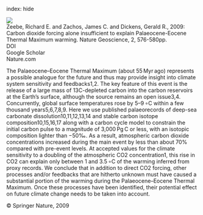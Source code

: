 index: hide

<div class="Citation">
    <div class="Citation-thumb CitationThumb-linked"  data-href="https://doi.org/10.1038/ngeo578">
      <img src="https://static.claimspace.cloud/climate-study-static/refs/thumbs/5/Zeebe_et_al_2009-thumb.png" />
    </div>

  <div class="Citation-body">
    <div class="Citation-text">Zeebe, Richard E. and Zachos, James C. and Dickens, Gerald R., 2009: Carbon dioxide forcing alone insufficient to explain Palaeocene-Eocene Thermal Maximum warming. <span class="Article-journal">Nature Geoscience, </span><span class="Article-volume">2, </span>576-580pp.</div>
    <div class="Citation-links">
      <div class="CitationLink" data-href="https://doi.org/10.1038/ngeo578">
        <div class="CitationLink-icon CitationLink-Doi"></div>
        <div class="CitationLink-text">DOI</div>
      </div>
      <div class="CitationLink" data-href="https://scholar.google.com/scholar?q=10.1038/ngeo578">
        <div class="CitationLink-icon CitationLink-Scholar"></div>
        <div class="CitationLink-text">Google Scholar</div>
      </div>
      <div class="CitationLink" data-href="http://www.nature.com/ngeo/journal/v2/n8/suppinfo/ngeo578_S1.html">
        <div class="CitationLink-icon CitationLink-Publisher"></div>
        <div class="CitationLink-text">Nature.com</div>
      </div>
    </div>
  </div>
</div>

The Palaeocene–Eocene Thermal Maximum (about 55 Myr ago) represents a possible analogue for the future and thus may provide insight into climate system sensitivity and feedbacks1,2. The key feature of this event is the release of a large mass of 13C-depleted carbon into the carbon reservoirs at the Earth’s surface, although the source remains an open issue3,4. Concurrently, global surface temperatures rose by 5–9 ∘C within a few thousand years5,6,7,8,9. Here we use published palaeorecords of deep-sea carbonate dissolution10,11,12,13,14 and stable carbon isotope composition10,15,16,17 along with a carbon cycle model to constrain the initial carbon pulse to a magnitude of 3,000 Pg C or less, with an isotopic composition lighter than −50‰. As a result, atmospheric carbon dioxide concentrations increased during the main event by less than about 70% compared with pre-event levels. At accepted values for the climate sensitivity to a doubling of the atmospheric CO2 concentration1, this rise in CO2 can explain only between 1 and 3.5 ∘C of the warming inferred from proxy records. We conclude that in addition to direct CO2 forcing, other processes and/or feedbacks that are hitherto unknown must have caused a substantial portion of the warming during the Palaeocene–Eocene Thermal Maximum. Once these processes have been identified, their potential effect on future climate change needs to be taken into account.

<div class="Citation-copy">
&copy; Springer Nature, 2009
</div>